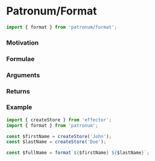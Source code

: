 # Patronum/Format

```ts
import { format } from 'patronum/format';
```

### Motivation

### Formulae

### Arguments

### Returns

### Example

```ts
import { createStore } from 'effector';
import { format } from 'patronum';

const $firstName = createStore('John');
const $lastName = createStore('Doe');

const $fullName = format`${$firstName} ${$lastName}`;
```

